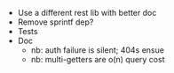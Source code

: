 - Use a different rest lib with better doc
- Remove sprintf dep?
- Tests
- Doc
	- nb: auth failure is silent; 404s ensue
	- nb: multi-getters are o(n) query cost